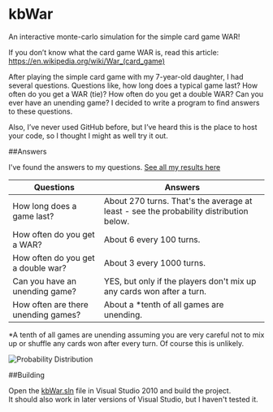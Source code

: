 # kbWar
An interactive monte-carlo simulation for the simple card game WAR!

If you don’t know what the card game WAR is, read this article:
https://en.wikipedia.org/wiki/War_(card_game) 

After playing the simple card game with my 7-year-old daughter, I had several questions.  Questions like, how long does a typical game last?  How often do you get a WAR (tie)?  How often do you get a double WAR?  Can you ever have an unending game?  I decided to write a program to find answers to these questions.

Also, I’ve never used GitHub before, but I’ve heard this is the place to host your code, so I thought I might as well try it out.

##Answers

I've found the answers to my questions. [See all my results here](Results.md)  

Questions | Answers
 ------------- | -----------
How long does a game last? | About 270 turns. That's the average at least - see the probability distribution below.
How often do you get a WAR? | About 6 every 100 turns.
How often do you get a double war? | About 3 every 1000 turns.
Can you have an unending game? | YES, but only if the players don't mix up any cards won after a turn.
How often are there unending games? | About a *tenth of all games are unending.

*A tenth of all games are unending assuming you are very careful not to mix up or shuffle any cards won after every turn.  Of course this is unlikely.

![Probability Distribution](http://i.imgur.com/GJrZyB0.png)

##Building

Open the [kbWar.sln](kbWar/kbWar.sln) file in Visual Studio 2010 and build the project.  
It should also work in later versions of Visual Studio, but I haven't tested it.
